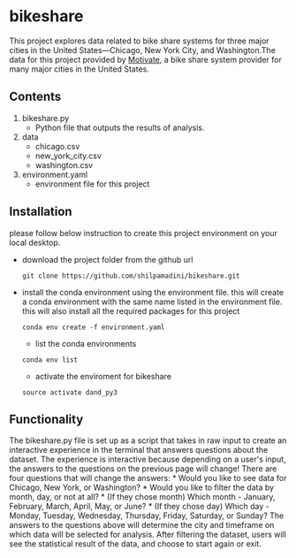 # bikeshare

This project explores data related to bike share systems for three major cities in the United States—Chicago, New York City, and Washington.The data for this project provided by [Motivate](https://www.motivateco.com/), a bike share system provider for many major cities in the United States.

## Contents

1. bikeshare.py
    * Python file that outputs the results of analysis.
2. data
    * chicago.csv
    * new_york_city.csv
    * washington.csv
3. environment.yaml
    * environment file for this project

## Installation
please follow below instruction to create this project environment on your local desktop.
- download the project folder from the github url
     ```
    git clone https://github.com/shilpamadini/bikeshare.git
    ```
- install the conda environment using the environment file. this will create a conda environment with the same name listed in the environment file. this will also install all the required packages for this project
    ```
    conda env create -f environment.yaml
    ```
    - list the conda environments
     ```
     conda env list
     ```
    - activate the enviroment for bikeshare
     ```
     source activate dand_py3
     ```

## Functionality

The bikeshare.py file is set up as a script that takes in raw input to create an interactive experience in the terminal that answers questions about the dataset. The experience is interactive because depending on a user's input, the answers to the questions on the previous page will change! There are four questions that will change the answers:
    * Would you like to see data for Chicago, New York, or Washington?
    * Would you like to filter the data by month, day, or not at all?
    * (If they chose month) Which month - January, February, March, April, May, or  June?
    * (If they chose day) Which day - Monday, Tuesday, Wednesday, Thursday, Friday, Saturday, or Sunday?
The answers to the questions above will determine the city and timeframe on which data will be selected for analysis. After filtering the dataset, users will see the statistical result of the data, and choose to start again or exit.
